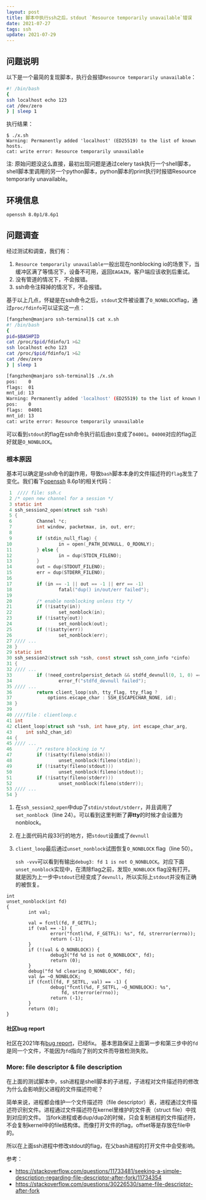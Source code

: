 ```yaml
---
layout: post
title: 脚本中执行ssh之后，stdout `Resource temporarily unavailable`错误
date: 2021-07-27
tags: ssh
update: 2021-07-29
---
```


## 问题说明
以下是一个最简的复现脚本，执行会报错`Resource temporarily unavailable`：
```bash
#! /bin/bash
{
ssh localhost echo 123
cat /dev/zero
} | sleep 1

```
执行结果：
```
$ ./x.sh
Warning: Permanently added 'localhost' (ED25519) to the list of known hosts.
cat: write error: Resource temporarily unavailable
```
[//]: # (EAS-78029)
注: 原始问题没这么直接，最初出现问题是通过celery task执行一个shell脚本，shell脚本里调用的另一个python脚本，python脚本的print执行时报错Resource temporarily unavailable。

## 环境信息
```
openssh 8.0p1/8.6p1
```

## 问题调查
经过测试和调查，我们有：
1. `Resource temporarily unavailable`一般出现在nonblocking io的场景下，当缓冲区满了等情况下，设备不可用，返回`EAGAIN`，客户端应该收到后重试。
2. 没有管道的情况下，不会报错。
3. ssh命令注释掉的情况下，不会报错。

基于以上几点，怀疑是在ssh命令之后，`stdout`文件被设置了`O_NONBLOCK`flag，通过`proc/fdinfo`可以证实这一点：
```bash
[fangzhen@manjaro ssh-terminal]$ cat x.sh
#! /bin/bash
{
pid=$BASHPID
cat /proc/$pid/fdinfo/1 >&2
ssh localhost echo 123
cat /proc/$pid/fdinfo/1 >&2
cat /dev/zero
} | sleep 1

[fangzhen@manjaro ssh-terminal]$ ./x.sh
pos:    0
flags:  01
mnt_id: 13
Warning: Permanently added 'localhost' (ED25519) to the list of known hosts.
pos:    0
flags:  04001
mnt_id: 13
cat: write error: Resource temporarily unavailable
```

可以看到`stdout`的flag在ssh命令执行前后由`01`变成了`04001`。`04000`对应的flag正好就是`O_NONBLOCK`。

### 根本原因
基本可以确定是ssh命令的副作用，导致`bash`脚本本身的文件描述符的`flag`发生了变化。我们看下[openssh](https://github.com/openssh/openssh-portable) 8.6p1的相关代码：
```c
 1  //// file: ssh.c
 2 /* open new channel for a session */
 3 static int
 4 ssh_session2_open(struct ssh *ssh)
 5 {
 6         Channel *c;
 7         int window, packetmax, in, out, err;
 8
 9         if (stdin_null_flag) {
10                 in = open(_PATH_DEVNULL, O_RDONLY);
11         } else {
12                 in = dup(STDIN_FILENO);
13         }
14         out = dup(STDOUT_FILENO);
15         err = dup(STDERR_FILENO);
16
17         if (in == -1 || out == -1 || err == -1)
18                 fatal("dup() in/out/err failed");
19
20         /* enable nonblocking unless tty */
21         if (!isatty(in))
22                 set_nonblock(in);
23         if (!isatty(out))
24                 set_nonblock(out);
25         if (!isatty(err))
26                 set_nonblock(err);
27 //// ...
28 }
29 static int
30 ssh_session2(struct ssh *ssh, const struct ssh_conn_info *cinfo)
31 {
32 //// ...
33         if (!need_controlpersist_detach && stdfd_devnull(0, 1, 0) == -1)
34                 error_f("stdfd_devnull failed");
35 //// ...
36         return client_loop(ssh, tty_flag, tty_flag ?
37             options.escape_char : SSH_ESCAPECHAR_NONE, id);
38 }
39
40 ////file： clientloop.c
41 int
42 client_loop(struct ssh *ssh, int have_pty, int escape_char_arg,
43     int ssh2_chan_id)
44 {
45 //// ...
46         /* restore blocking io */
47         if (!isatty(fileno(stdin)))
48                 unset_nonblock(fileno(stdin));
49         if (!isatty(fileno(stdout)))
50                 unset_nonblock(fileno(stdout));
51         if (!isatty(fileno(stderr)))
52                 unset_nonblock(fileno(stderr));
53 //// ...
54 }
```

1. 在`ssh_session2_open`中dup了`stdin/stdout/stderr`，并且调用了`set_nonblock`（line 24）。可以看到这里判断了**非tty**的时候才会设置为nonblock。
2. 在上面代码片段33行的地方，把`stdout`设置成了`devnull`
3. `client_loop`最后通过`unset_nonblock`试图恢复`O_NONBLOCK` flag（line 50）。

    `ssh -vvv`可以看到有输出`debug3: fd 1 is not O_NONBLOCK`。对应下面`unset_nonblock`实现中，在清除flag之前，发现`O_NONBLOCK` flag没有打开。
    就是因为上一步中`stdout`已经变成了`devnull`，所以实际上`stdout`并没有正确的被恢复。
```
int
unset_nonblock(int fd)
{
        int val;

        val = fcntl(fd, F_GETFL);
        if (val == -1) {
                error("fcntl(%d, F_GETFL): %s", fd, strerror(errno));
                return (-1);
        }
        if (!(val & O_NONBLOCK)) {
                debug3("fd %d is not O_NONBLOCK", fd);
                return (0);
        }
        debug("fd %d clearing O_NONBLOCK", fd);
        val &= ~O_NONBLOCK;
        if (fcntl(fd, F_SETFL, val) == -1) {
                debug("fcntl(%d, F_SETFL, ~O_NONBLOCK): %s",
                    fd, strerror(errno));
                return (-1);
        }
        return (0);
}
```

#### 社区bug report
社区在2021年有[bug report](https://bugzilla.mindrot.org/show_bug.cgi?id=3280)，已经fix。
基本思路保证上面第一步和第三步中的`fd`是同一个文件，不能因为`fd`指向了别的文件而导致检测失败。

### More: file descriptor & file description
在上面的测试脚本中，ssh进程是shell脚本的子进程，子进程对文件描述符的修改为什么会影响到父进程的文件描述符呢？

简单来说，进程都会维护一个文件描述符（file descriptor）表，进程通过文件描述符识别文件。进程通过文件描述符在kernel里维护的文件表（struct file）中找到对应的文件。
当fork进程或者dup/dup2的时候，只会复制进程的文件描述符，不会复制kernel中的file结构体。而像打开文件的flag，offset等是存放在file中的。

所以在上面ssh进程中修改stdout的flag，在父bash进程的打开文件中会受影响。

参考：
* <https://stackoverflow.com/questions/11733481/seeking-a-simple-description-regarding-file-descriptor-after-fork/11734354>
* <https://stackoverflow.com/questions/30226530/same-file-descriptor-after-fork>


